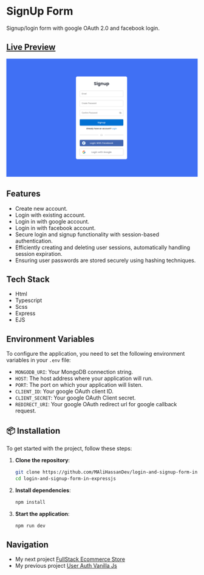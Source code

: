 # SignUp Form

Signup/login form with google OAuth 2.0 and facebook login.

## [Live Preview](https://login-and-signup-form-in-expressjs.onrender.com/)

![Signup Form Project demo picture](client/public/assets/appDemoImage.png)

## Features

- Create new account.
- Login with existing account.
- Login in with google account.
- Login in with facebook account.
- Secure login and signup functionality with session-based authentication.
- Efficiently creating and deleting user sessions, automatically handling session expiration.
- Ensuring user passwords are stored securely using hashing techniques.

## Tech Stack

- Html
- Typescript
- Scss
- Express
- EJS

## Environment Variables

To configure the application, you need to set the following environment variables in your `.env` file:

- `MONGODB_URI`: Your MongoDB connection string.
- `HOST`: The host address where your application will run.
- `PORT`: The port on which your application will listen.
- `CLIENT_ID`: Your google OAuth client ID.
- `CLIENT_SECRET`: Your google OAuth Client secret.
- `REDIRECT_URI`: Your google OAuth redirect url for google callback request.

## 📦 Installation

To get started with the project, follow these steps:

1. **Clone the repository**:

   ```bash
   git clone https://github.com/MAliHassanDev/login-and-signup-form-in-expressjs.git
   cd login-and-signup-form-in-expressjs
   ```

2. **Install dependencies**:

   ```bash
   npm install
   ```

3. **Start the application**:
   ```bash
   npm run dev
   ```

## Navigation

- My next project [FullStack Ecommerce  Store](https://github.com/MAliHassanDev/ecommerceStore)
- My previous project [User Auth Vanilla Js](https://github.com/MAliHassanDev/UserAuth-Vanilla-NodeJs)
